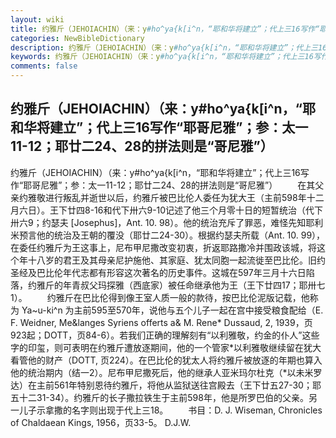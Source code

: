 ```yaml
---
layout: wiki
title: 约雅斤（JEHOIACHIN）（来：y#ho^ya{k[i^n，“耶和华将建立”；代上三16写作“耶哥尼雅”；参：太一11-12；耶廿二24、28的拼法则是“哥尼雅”）
categories: NewBibleDictionary
description: 约雅斤（JEHOIACHIN）（来：y#ho^ya{k[i^n，“耶和华将建立”；代上三16写作“耶哥尼雅”；参：太一11-12；耶廿二24、28的拼法则是“哥尼雅”）
keywords: 约雅斤（JEHOIACHIN）（来：y#ho^ya{k[i^n，“耶和华将建立”；代上三16写作“耶哥尼雅”；参：太一11-12；耶廿二24、28的拼法则是“哥尼雅”）
comments: false
---
```


## 约雅斤（JEHOIACHIN）（来：y#ho^ya{k[i^n，“耶和华将建立”；代上三16写作“耶哥尼雅”；参：太一11-12；耶廿二24、28的拼法则是“哥尼雅”）



约雅斤（JEHOIACHIN）（来：y#ho^ya{k[i^n，“耶和华将建立”；代上三16写作“耶哥尼雅”；参：太一11-12；耶廿二24、28的拼法则是“哥尼雅”）
　　在其父亲约雅敬进行叛乱并逝世以后，约雅斤被巴比伦人委任为犹大王（主前598年十二月六日）。王下廿四8-16和代下卅六9-10记述了他三个月零十日的短暂统治（代下卅六9；约瑟夫 [Josephus]，Ant.
10. 98）。他的统治充斥了罪恶，难怪先知耶利米预言他的统治及王朝的覆没（耶廿二24-30）。根据约瑟夫所载（Ant.
10. 99），在委任约雅斤为王这事上，尼布甲尼撒改变初衷，折返耶路撒冷并围政该城，将这个年十八岁的君王及其母亲尼护施他、其家庭、犹太同胞一起流徙至巴比伦。旧约圣经及巴比伦年代志都有形容这次著名的历史事件。这城在597年三月十六日陷落，约雅斤的年青叔父玛探雅（西底家）被任命继承他为王（王下廿四17；耶卅七1）。
　　约雅斤在巴比伦得到像王室人质一般的款待，按巴比伦泥版记载，他称为 Ya~u-ki^n 为主前595至570年，说他与五个儿子一起在宫中接受粮食配给（E. F. Weidner, Me&langes Syriens offerts a& M. Rene*
Dussaud,
2, 1939，页923起；DOTT，页84-6）。若我们正确的理解刻有“以利雅敬，约金的仆人”这些字的印玺，则可表明在约雅斤遭放逐期间，他的一个管家*以利雅敬继续留在犹大看管他的财产（DOTT,
页224）。在巴比伦的犹太人将约雅斤被放逐的年期也算入他的统治期内（结一2）。尼布甲尼撒死后，他的继承人亚米玛尔杜克（*以未米罗达）在主前561年特别恩待约雅斤，将他从监狱送往宫殿去（王下廿五27-30；耶五十二31-34）。约雅斤的长子撒拉铁生于主前598年，他是所罗巴伯的父亲。另一儿子示拿撒的名字则出现于代上三18。
　　书目：D. J. Wiseman, Chronicles of Chaldaean Kings, 1956，页33-5。
D.J.W.




